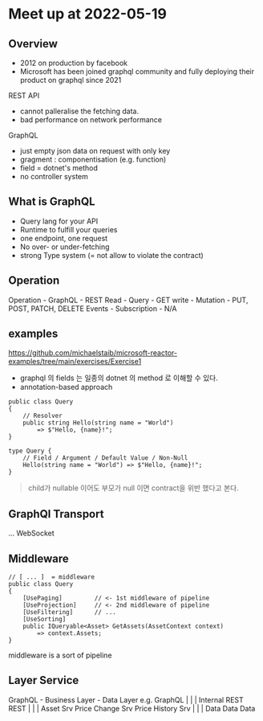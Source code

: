 # Meet up at 2022-05-19
## Overview
- 2012 on production by facebook
- Microsoft has been joined graphql community and fully deploying their product on graphql since 2021


REST API
- cannot palleralise the fetching data.
- bad performance on network performance

GraphQL
- just empty json data on request with only key
- gragment : componentisation (e.g. function)
- field = dotnet's method
- no controller system



## What is GraphQL
- Query lang for your API
- Runtime to fulfill your queries
- one endpoint, one request
- No over- or under-fetching
- strong Type system (= not allow to violate the contract)


## Operation
Operation - GraphQL - REST
Read - Query - GET
write - Mutation - PUT, POST, PATCH, DELETE
Events - Subscription - N/A

## examples
https://github.com/michaelstaib/microsoft-reactor-examples/tree/main/exercises/Exercise1 
- graphql 의 fields 는 일종의 dotnet 의 method 로 이해할 수 있다. 
- annotation-based approach
```
public class Query
{
    // Resolver
    public string Hello(string name = "World")
        => $"Hello, {name}!";
}

type Query {
    // Field / Argument / Default Value / Non-Null
    Hello(string name = "World") => $"Hello, {name}!";
}
```
> child가 nullable 이어도 부모가 null 이면 contract을 위반 했다고 본다. 

## GraphQl Transport
...
WebSocket

## Middleware
```
// [ ... ]  = middleware
public class Query
{
    [UsePaging]         // <- 1st middleware of pipeline
    [UseProjection]     // <- 2nd middleware of pipeline
    [UseFiltering]      // ...
    [UseSorting]
    public IQueryable<Asset> GetAssets(AssetContext context)
        => context.Assets;
}
```


middleware is a sort of pipeline


## Layer Service
GraphQL - Business Layer - Data Layer
e.g.
            GraphQL
   |           |                   |
Internal     REST                REST
   |           |                   |
Asset Srv    Price Change Srv    Price History Srv
   |           |                   |
Data         Data                Data
